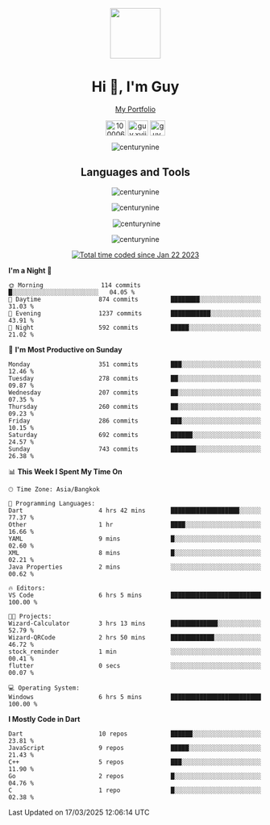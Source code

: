 
<p align="center"><a href="https://portfolio-nextjs-puce-omega.vercel.app/" traget="_blank"> <img src="https://user-images.githubusercontent.com/109062980/213915698-3e79c409-24f8-4471-a5f8-e7a842ad3a0a.gif" width="100" /> </a></p>
 
<h1 align="center">Hi 👋, I'm Guy</h1>
<p align="center"><a href="https://portfolio-nextjs-puce-omega.vercel.app/" traget="_blank"> My Portfolio </a></p>

<p align="center">
<a href="https://fb.com/100006608053988" target="blank"><img align="center" src="https://raw.githubusercontent.com/rahuldkjain/github-profile-readme-generator/master/src/images/icons/Social/facebook.svg" alt="100006608053988" height="30" width="40" /></a>
<a href="https://instagram.com/guy.xvii" target="blank"><img align="center" src="https://raw.githubusercontent.com/rahuldkjain/github-profile-readme-generator/master/src/images/icons/Social/instagram.svg" alt="guy.xvii" height="30" width="40" /></a>
<a href="mailto:lowlifeix@gmail.com" target="blank"><img align="center" src="https://user-images.githubusercontent.com/109062980/226533395-e26b601f-4b8f-456f-affd-55dc944b4149.png" alt="guy.xvii" height="30" width="30" /></a>
 
</p>

<p align="center"> <img src="https://komarev.com/ghpvc/?username=centurynine&label=Profile%20views&color=0e75b6&style=for-the-badge" alt="centurynine" /> </p>

<h2 align="center">Languages and Tools</h3>

<!-- https://skillicons.dev/ -->
<p align="center">
<img src="https://skillicons.dev/icons?i=react,nodejs,tailwind,mongodb,html,css,js,bootstrap,jquery,cloudflare,php,java,cpp,py,dart,flutter,firebase,androidstudio,git,github,linux,mysql,postman,nginx,express" alt="centurynine" /> 
</p>
 
<p align="center"><img align="center" src="https://github-readme-stats-sigma-five.vercel.app/api/top-langs?username=centurynine&show_icons=true&locale=en&layout=compact&theme=" alt="centurynine" /></p>

<p align="center">&nbsp;<img align="center" src="https://github-readme-stats-sigma-five.vercel.app/api?username=centurynine&show_icons=true&locale=en&theme=" alt="centurynine" /></p>

<p align="center"><img align="center" src="https://github-readme-streak-stats.herokuapp.com/?user=centurynine&theme=" alt="centurynine" /></p>
<p align="center">
<a href="https://wakatime.com/@9ded98d1-6308-4a11-a75a-63f31fdc4e7a"><img src="https://wakatime.com/badge/user/9ded98d1-6308-4a11-a75a-63f31fdc4e7a.svg" alt="Total time coded since Jan 22 2023" /></a>
  
<!--START_SECTION:waka-->
**I'm a Night 🦉** 

```text
🌞 Morning                114 commits         █░░░░░░░░░░░░░░░░░░░░░░░░   04.05 % 
🌆 Daytime                874 commits         ████████░░░░░░░░░░░░░░░░░   31.03 % 
🌃 Evening                1237 commits        ███████████░░░░░░░░░░░░░░   43.91 % 
🌙 Night                  592 commits         █████░░░░░░░░░░░░░░░░░░░░   21.02 % 
```
📅 **I'm Most Productive on Sunday** 

```text
Monday                   351 commits         ███░░░░░░░░░░░░░░░░░░░░░░   12.46 % 
Tuesday                  278 commits         ██░░░░░░░░░░░░░░░░░░░░░░░   09.87 % 
Wednesday                207 commits         ██░░░░░░░░░░░░░░░░░░░░░░░   07.35 % 
Thursday                 260 commits         ██░░░░░░░░░░░░░░░░░░░░░░░   09.23 % 
Friday                   286 commits         ███░░░░░░░░░░░░░░░░░░░░░░   10.15 % 
Saturday                 692 commits         ██████░░░░░░░░░░░░░░░░░░░   24.57 % 
Sunday                   743 commits         ███████░░░░░░░░░░░░░░░░░░   26.38 % 
```


📊 **This Week I Spent My Time On** 

```text
🕑︎ Time Zone: Asia/Bangkok

💬 Programming Languages: 
Dart                     4 hrs 42 mins       ███████████████████░░░░░░   77.37 % 
Other                    1 hr                ████░░░░░░░░░░░░░░░░░░░░░   16.66 % 
YAML                     9 mins              █░░░░░░░░░░░░░░░░░░░░░░░░   02.60 % 
XML                      8 mins              █░░░░░░░░░░░░░░░░░░░░░░░░   02.21 % 
Java Properties          2 mins              ░░░░░░░░░░░░░░░░░░░░░░░░░   00.62 % 

🔥 Editors: 
VS Code                  6 hrs 5 mins        █████████████████████████   100.00 % 

🐱‍💻 Projects: 
Wizard-Calculator        3 hrs 13 mins       █████████████░░░░░░░░░░░░   52.79 % 
Wizard-QRCode            2 hrs 50 mins       ████████████░░░░░░░░░░░░░   46.72 % 
stock_reminder           1 min               ░░░░░░░░░░░░░░░░░░░░░░░░░   00.41 % 
flutter                  0 secs              ░░░░░░░░░░░░░░░░░░░░░░░░░   00.07 % 

💻 Operating System: 
Windows                  6 hrs 5 mins        █████████████████████████   100.00 % 
```

**I Mostly Code in Dart** 

```text
Dart                     10 repos            ██████░░░░░░░░░░░░░░░░░░░   23.81 % 
JavaScript               9 repos             █████░░░░░░░░░░░░░░░░░░░░   21.43 % 
C++                      5 repos             ███░░░░░░░░░░░░░░░░░░░░░░   11.90 % 
Go                       2 repos             █░░░░░░░░░░░░░░░░░░░░░░░░   04.76 % 
C                        1 repo              █░░░░░░░░░░░░░░░░░░░░░░░░   02.38 % 
```




 Last Updated on 17/03/2025 12:06:14 UTC
<!--END_SECTION:waka-->
  
</p>

